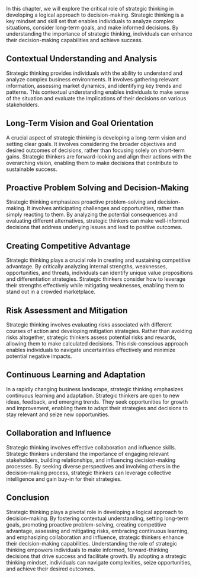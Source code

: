 
In this chapter, we will explore the critical role of strategic thinking in developing a logical approach to decision-making. Strategic thinking is a key mindset and skill set that enables individuals to analyze complex situations, consider long-term goals, and make informed decisions. By understanding the importance of strategic thinking, individuals can enhance their decision-making capabilities and achieve success.

## Contextual Understanding and Analysis

Strategic thinking provides individuals with the ability to understand and analyze complex business environments. It involves gathering relevant information, assessing market dynamics, and identifying key trends and patterns. This contextual understanding enables individuals to make sense of the situation and evaluate the implications of their decisions on various stakeholders.

## Long-Term Vision and Goal Orientation

A crucial aspect of strategic thinking is developing a long-term vision and setting clear goals. It involves considering the broader objectives and desired outcomes of decisions, rather than focusing solely on short-term gains. Strategic thinkers are forward-looking and align their actions with the overarching vision, enabling them to make decisions that contribute to sustainable success.

## Proactive Problem Solving and Decision-Making

Strategic thinking emphasizes proactive problem-solving and decision-making. It involves anticipating challenges and opportunities, rather than simply reacting to them. By analyzing the potential consequences and evaluating different alternatives, strategic thinkers can make well-informed decisions that address underlying issues and lead to positive outcomes.

## Creating Competitive Advantage

Strategic thinking plays a crucial role in creating and sustaining competitive advantage. By critically analyzing internal strengths, weaknesses, opportunities, and threats, individuals can identify unique value propositions and differentiation strategies. Strategic thinkers consider how to leverage their strengths effectively while mitigating weaknesses, enabling them to stand out in a crowded marketplace.

## Risk Assessment and Mitigation

Strategic thinking involves evaluating risks associated with different courses of action and developing mitigation strategies. Rather than avoiding risks altogether, strategic thinkers assess potential risks and rewards, allowing them to make calculated decisions. This risk-conscious approach enables individuals to navigate uncertainties effectively and minimize potential negative impacts.

## Continuous Learning and Adaptation

In a rapidly changing business landscape, strategic thinking emphasizes continuous learning and adaptation. Strategic thinkers are open to new ideas, feedback, and emerging trends. They seek opportunities for growth and improvement, enabling them to adapt their strategies and decisions to stay relevant and seize new opportunities.

## Collaboration and Influence

Strategic thinking involves effective collaboration and influence skills. Strategic thinkers understand the importance of engaging relevant stakeholders, building relationships, and influencing decision-making processes. By seeking diverse perspectives and involving others in the decision-making process, strategic thinkers can leverage collective intelligence and gain buy-in for their strategies.

## Conclusion

Strategic thinking plays a pivotal role in developing a logical approach to decision-making. By fostering contextual understanding, setting long-term goals, promoting proactive problem-solving, creating competitive advantage, assessing and mitigating risks, embracing continuous learning, and emphasizing collaboration and influence, strategic thinkers enhance their decision-making capabilities. Understanding the role of strategic thinking empowers individuals to make informed, forward-thinking decisions that drive success and facilitate growth. By adopting a strategic thinking mindset, individuals can navigate complexities, seize opportunities, and achieve their desired outcomes.
